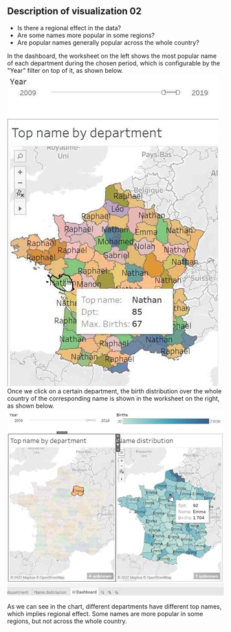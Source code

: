 ## Description of visualization 02

* Is there a regional effect in the data? 
* Are some names more popular in some regions? 
* Are popular names generally popular across the whole country?

In the dashboard, the worksheet on the left shows the most popular name of each department during the chosen period, which is configurable by the "Year" filter on top of it, as shown below. \
![Alt text](Visualization2_1.JPG?raw=true "Title")
Once we click on a certain department, the birth distribution over the whole country of the corresponding name is shown in the worksheet on the right, as shown below.
![Alt text](Visualization2_2.JPG?raw=true "Title")

As we can see in the chart, different departments have different top names, which implies regional effect. Some names are more popular in some regions, but not across the whole country.

